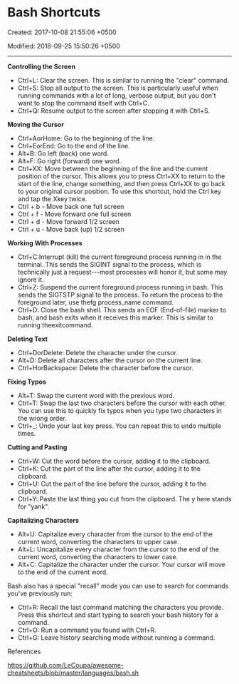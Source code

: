 # Bash Shortcuts

Created: 2017-10-08 21:55:06 +0500

Modified: 2018-09-25 15:50:26 +0500

---

**Controlling the Screen**
-   Ctrl+L: Clear the screen. This is similar to running the "clear" command.
-   Ctrl+S: Stop all output to the screen. This is particularly useful when running commands with a lot of long, verbose output, but you don't want to stop the command itself with Ctrl+C.
-   Ctrl+Q: Resume output to the screen after stopping it with Ctrl+S.



**Moving the Cursor**
-   Ctrl+AorHome: Go to the beginning of the line.
-   Ctrl+EorEnd: Go to the end of the line.
-   Alt+B: Go left (back) one word.
-   Alt+F: Go right (forward) one word.
-   Ctrl+XX: Move between the beginning of the line and the current position of the cursor. This allows you to press Ctrl+XX to return to the start of the line, change something, and then press Ctrl+XX to go back to your original cursor position. To use this shortcut, hold the Ctrl key and tap the Xkey twice.
-   Ctrl + b - Move back one full screen
-   Ctrl + f - Move forward one full screen
-   Ctrl + d - Move forward 1/2 screen
-   Ctrl + u - Move back (up) 1/2 screen



**Working With Processes**
-   Ctrl+C:Interrupt (kill) the current foreground process running in in the terminal. This sends the SIGINT signal to the process, which is technically just a request---most processes will honor it, but some may ignore it.
-   Ctrl+Z: Suspend the current foreground process running in bash. This sends the SIGTSTP signal to the process. To return the process to the foreground later, use thefg process_name command.
-   Ctrl+D: Close the bash shell. This sends an EOF (End-of-file) marker to bash, and bash exits when it receives this marker. This is similar to running theexitcommand.



**Deleting Text**
-   Ctrl+DorDelete: Delete the character under the cursor.
-   Alt+D: Delete all characters after the cursor on the current line.
-   Ctrl+HorBackspace: Delete the character before the cursor.



**Fixing Typos**
-   Alt+T: Swap the current word with the previous word.
-   Ctrl+T: Swap the last two characters before the cursor with each other. You can use this to quickly fix typos when you type two characters in the wrong order.
-   Ctrl+_: Undo your last key press. You can repeat this to undo multiple times.



**Cutting and Pasting**
-   Ctrl+W: Cut the word before the cursor, adding it to the clipboard.
-   Ctrl+K: Cut the part of the line after the cursor, adding it to the clipboard.
-   Ctrl+U: Cut the part of the line before the cursor, adding it to the clipboard.
-   Ctrl+Y: Paste the last thing you cut from the clipboard. The y here stands for "yank".



**Capitalizing Characters**
-   Alt+U: Capitalize every character from the cursor to the end of the current word, converting the characters to upper case.
-   Alt+L: Uncapitalize every character from the cursor to the end of the current word, converting the characters to lower case.
-   Alt+C: Capitalize the character under the cursor. Your cursor will move to the end of the current word.



Bash also has a special "recall" mode you can use to search for commands you've previously run:
-   Ctrl+R: Recall the last command matching the characters you provide. Press this shortcut and start typing to search your bash history for a command.
-   Ctrl+O: Run a command you found with Ctrl+R.
-   Ctrl+G: Leave history searching mode without running a command.



References

<https://github.com/LeCoupa/awesome-cheatsheets/blob/master/languages/bash.sh>
